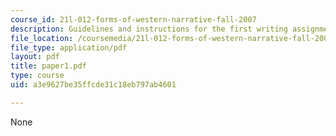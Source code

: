 ```yaml
---
course_id: 21l-012-forms-of-western-narrative-fall-2007
description: Guidelines and instructions for the first writing assignment.
file_location: /coursemedia/21l-012-forms-of-western-narrative-fall-2007/a3e9627be35ffcde31c18eb797ab4601_paper1.pdf
file_type: application/pdf
layout: pdf
title: paper1.pdf
type: course
uid: a3e9627be35ffcde31c18eb797ab4601

---
```

None